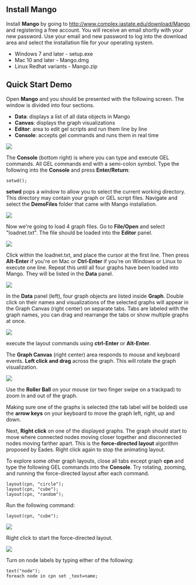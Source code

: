 ## Install Mango

Install **Mango** by going to http://www.complex.iastate.edu/download/Mango and registering a free account. You will receive an email shortly with your new password. Use your email and new password to log into the download area and select the installation file for your operating system. 

* Windows 7 and later - setup.exe
* Mac 10 and later - Mango.dmg
* Linux Redhat variants - Mango.zip

## Quick Start Demo

Open **Mango** and you should be presented with the following screen. The window is divided into four sections. 

* **Data**: displays a list of all data objects in Mango 
* **Canvas**: displays the graph visualizations
* **Editor**: area to edit gel scripts and run them line by line
* **Console**: accepts gel commands and runs them in real time


![](start.png)

The **Console** (bottom right) is where you can type and execute GEL commands. All GEL commands end with a semi-colon symbol. Type the following into the **Console** and press **Enter/Return**:

```
setwd();
```

**setwd** pops a window to allow you to select the current working directory. This directory may contain your graph or GEL script files. Navigate and select the **DemoFiles** folder that came with Mango installation.

![](setwd.png)

Now we're going to load 4 graph files. Go to **File/Open** and select "loadnet.txt". The file should be loaded into the **Editor** panel.

![](loadnet.png)

Click within the loadnet.txt, and place the cursor at the first line. Then press **Alt-Enter** if you're on Mac or **Ctrl-Enter** if you're on Windows or Linux to execute one line. Repeat this until all four graphs have been loaded into Mango. They will be listed in the **Data** panel. 

![](load.png)

In the **Data** panel (left), four graph objects are listed inside **Graph**. Double click on their names and visualizations of the selected graphs will appear in the Graph Canvas (right center) on separate tabs. Tabs are labeled with the graph names, you can drag and rearrange the tabs or show multiple graphs at once.

![](img23.png)

execute the layout commands using **ctrl-Enter** or **Alt-Enter**. 

The **Graph Canvas** (right center) area responds to mouse and keyboard events. **Left click and drag** across the graph. This will rotate the graph visualization. 

![](img24.png)

Use the **Roller Ball** on your mouse (or two finger swipe on a trackpad) to zoom in and out of the graph. 

Making sure one of the graphs is selected (the tab label will be bolded) use the **arrow keys** on your keyboard to move the graph left, right, up and down. 

Next, **Right click** on one of the displayed graphs. The graph should start to move where connected nodes moving closer together and disconnected nodes moving farther apart. This is the **force-directed layout** algorithm proposed by Eades. Right click again to stop the animating layout.

To explore some other graph layouts, close all tabs except graph **cpn** and type the following GEL commands into the **Console**. Try rotating, zooming, and running the force-directed layout after each command.

```
layout(cpn, "circle");
layout(cpn, "cube");
layout(cpn, "random");
```

Run the following command:

```
layout(cpn, "cube");
```
![](img26.png)

Right click to start the force-directed layout.

![](img27.png)

Turn on node labels by typing either of the following:

```
text("node");
foreach node in cpn set _text=name;
```
